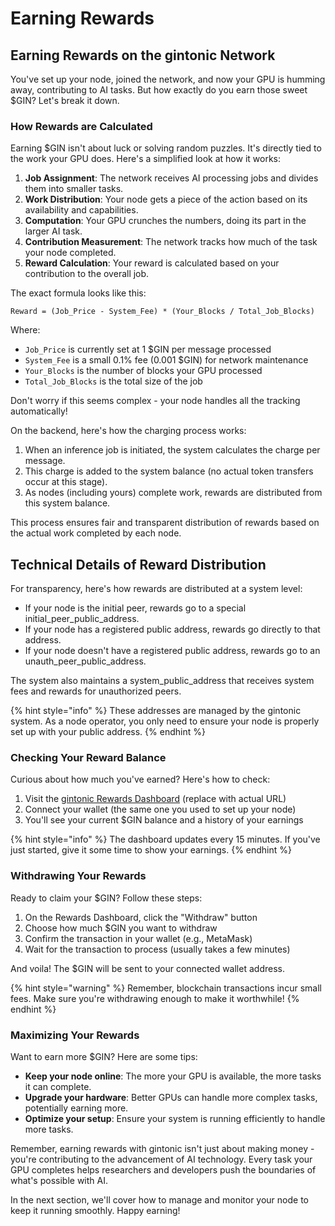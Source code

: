 # Earning Rewards

## Earning Rewards on the gintonic Network

You've set up your node, joined the network, and now your GPU is humming away, contributing to AI tasks. But how exactly do you earn those sweet $GIN? Let's break it down.

### How Rewards are Calculated

Earning $GIN isn't about luck or solving random puzzles. It's directly tied to the work your GPU does. Here's a simplified look at how it works:

1. **Job Assignment**: The network receives AI processing jobs and divides them into smaller tasks.
2. **Work Distribution**: Your node gets a piece of the action based on its availability and capabilities.
3. **Computation**: Your GPU crunches the numbers, doing its part in the larger AI task.
4. **Contribution Measurement**: The network tracks how much of the task your node completed.
5. **Reward Calculation**: Your reward is calculated based on your contribution to the overall job.

The exact formula looks like this:

```
Reward = (Job_Price - System_Fee) * (Your_Blocks / Total_Job_Blocks)
```

Where:

* `Job_Price` is currently set at 1 $GIN per message processed
* `System_Fee` is a small 0.1% fee (0.001 $GIN) for network maintenance
* `Your_Blocks` is the number of blocks your GPU processed
* `Total_Job_Blocks` is the total size of the job

Don't worry if this seems complex - your node handles all the tracking automatically!

On the backend, here's how the charging process works:

1. When an inference job is initiated, the system calculates the charge per message.
2. This charge is added to the system balance (no actual token transfers occur at this stage).
3. As nodes (including yours) complete work, rewards are distributed from this system balance.

This process ensures fair and transparent distribution of rewards based on the actual work completed by each node.

## Technical Details of Reward Distribution

For transparency, here's how rewards are distributed at a system level:

- If your node is the initial peer, rewards go to a special initial_peer_public_address.
- If your node has a registered public address, rewards go directly to that address.
- If your node doesn't have a registered public address, rewards go to an unauth_peer_public_address.

The system also maintains a system_public_address that receives system fees and rewards for unauthorized peers.

{% hint style="info" %}
These addresses are managed by the gintonic system. As a node operator, you only need to ensure your node is properly set up with your public address.
{% endhint %}

### Checking Your Reward Balance

Curious about how much you've earned? Here's how to check:

1. Visit the [gintonic Rewards Dashboard](https://rewards.gintonic.ai) (replace with actual URL)
2. Connect your wallet (the same one you used to set up your node)
3. You'll see your current $GIN balance and a history of your earnings

{% hint style="info" %}
The dashboard updates every 15 minutes. If you've just started, give it some time to show your earnings.
{% endhint %}

### Withdrawing Your Rewards

Ready to claim your $GIN? Follow these steps:

1. On the Rewards Dashboard, click the "Withdraw" button
2. Choose how much $GIN you want to withdraw
3. Confirm the transaction in your wallet (e.g., MetaMask)
4. Wait for the transaction to process (usually takes a few minutes)

And voila! The $GIN will be sent to your connected wallet address.

{% hint style="warning" %}
Remember, blockchain transactions incur small fees. Make sure you're withdrawing enough to make it worthwhile!
{% endhint %}

### Maximizing Your Rewards

Want to earn more $GIN? Here are some tips:

* **Keep your node online**: The more your GPU is available, the more tasks it can complete.
* **Upgrade your hardware**: Better GPUs can handle more complex tasks, potentially earning more.
* **Optimize your setup**: Ensure your system is running efficiently to handle more tasks.

Remember, earning rewards with gintonic isn't just about making money - you're contributing to the advancement of AI technology. Every task your GPU completes helps researchers and developers push the boundaries of what's possible with AI.

In the next section, we'll cover how to manage and monitor your node to keep it running smoothly. Happy earning!

